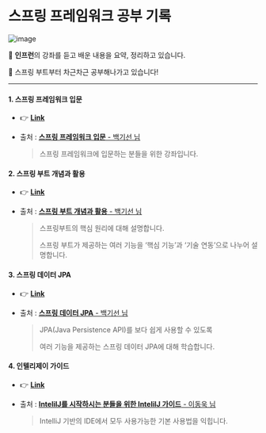 # 스프링 프레임워크 공부 기록

![image](https://blogfiles.pstatic.net/MjAxODEyMjdfMTMw/MDAxNTQ1ODU3MDMwNjQ1.QxBwnLkI2Oj2G-0F8yfMwTgMsBNGD74687RdlLbP7nQg.ZXjbGSLWNUcqMYNGurmPcQr_hnkp1vy4Jfg3bNqBf50g.PNG.3457soso/spring-by-pivotal.png)

📝 **인프런**의 강좌를 듣고 배운 내용을 요약, 정리하고 있습니다.

📝 스프링 부트부터 차근차근 공부해나가고 있습니다!



___

#### 1. 스프링 프레임워크 입문

- :point_right: [**Link**](https://github.com/3457soso/study-spring-framework/tree/master/1_spring-intro)

- 출처 : [**스프링 프레임워크 입문** - 백기선 님](https://www.inflearn.com/course/spring/)

  > 스프링 프레임워크에 입문하는 분들을 위한 강좌입니다.



#### 2. 스프링 부트 개념과 활용

- 👉 [**Link**](https://github.com/3457soso/study-spring-framework/tree/master/2_spring-boot)

- 출처 : [**스프링 부트 개념과 활용** - 백기선 님](https://www.inflearn.com/course/%EC%8A%A4%ED%94%84%EB%A7%81%EB%B6%80%ED%8A%B8/)

  > 스프링부트의 핵심 원리에 대해 설명합니다. 
  >
  > 스프링 부트가 제공하는 여러 기능을 ‘핵심 기능’과 ‘기술 연동’으로 나누어 설명합니다. 

  

#### 3. 스프링 데이터 JPA

- 👉 [**Link**](https://github.com/3457soso/study-spring-framework/tree/master/3_spring-JPA)

- 출처 : [**스프링 데이터 JPA** - 백기선 님](https://www.inflearn.com/course/%EC%8A%A4%ED%94%84%EB%A7%81-%EB%8D%B0%EC%9D%B4%ED%84%B0-jpa/)

  > JPA(Java Persistence API)를 보다 쉽게 사용할 수 있도록 
  >
  > 여러 기능을 제공하는 스프링 데이터 JPA에 대해 학습합니다.

  

#### 4. 인텔리제이 가이드

- 👉 [**Link**](https://github.com/3457soso/study-spring-framework/tree/master/4_intelliJ-intro)

- 출처 : [**IntelilJ를 시작하시는 분들을 위한 IntelilJ 가이드** - 이동욱 님](https://www.inflearn.com/course/intellij-guide/)

  > IntelliJ 기반의 IDE에서 모두 사용가능한 기본 사용법을 익힙니다.